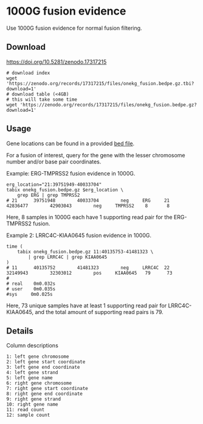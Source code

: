 # 1000G fusion evidence

Use 1000G fusion evidence for normal fusion filtering.

## Download

https://doi.org/10.5281/zenodo.17317215

```
# download index
wget 'https://zenodo.org/records/17317215/files/onekg_fusion.bedpe.gz.tbi?download=1'
# download table (<4GB)
# this will take some time 
wget 'https://zenodo.org/records/17317215/files/onekg_fusion.bedpe.gz?download=1'
```


## Usage

Gene locations can be found in a provided [bed file](results/2025_09-gene_bed/grch37.bed).

For a fusion of interest, query for the gene with the lesser chromosome number and/or base pair coordinates.

Example: ERG-TMPRSS2 fusion evidence in 1000G.

```
erg_location="21:39751949-40033704"
tabix onekg_fusion.bedpe.gz $erg_location \
    grep ERG | grep TMPRSS2
# 21      39751948        40033704        neg     ERG     21      42836477        42903043        neg     TMPRSS2    8       8
```

Here, 8 samples in 1000G each have 1 supporting read pair for the ERG-TMPRSS2 fusion.

Example 2: LRRC4C-KIAA0645 fusion evidence in 1000G.

```
time (
    tabix onekg_fusion.bedpe.gz 11:40135753-41481323 \
        | grep LRRC4C | grep KIAA0645
)
# 11      40135752        41481323        neg     LRRC4C  22      32149943        32303012        pos     KIAA0645   79      73
#
# real    0m0.032s
# user    0m0.035s
#sys     0m0.025s
```
Here, 73 unique samples have at least 1 supporting read pair for LRRC4C-KIAA0645, and the total amount of supporting read pairs is 79.

## Details

Column descriptions
```
1: left gene chromosome
2: left gene start coordinate
3: left gene end coordinate
4: left gene strand
5: left gene name
6: right gene chromosome
7: right gene start coordinate
8: right gene end coordinate
9: right gene strand
10: right gene name
11: read count
12: sample count
```


